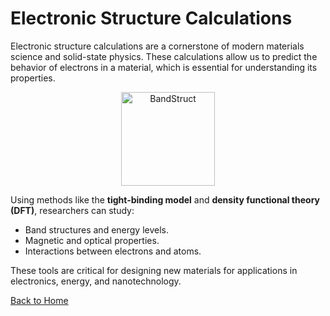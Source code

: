 # Electronic Structure Calculations

Electronic structure calculations are a cornerstone of modern materials science and solid-state physics. These calculations allow us to predict the behavior of electrons in a material, which is essential for understanding its properties.


<div style="text-align: center;">
<img src="./bandstructure.jpg" alt="BandStruct" style="width: 150px; height: auto;">
</div>

Using methods like the **tight-binding model** and **density functional theory (DFT)**, researchers can study:
- Band structures and energy levels.
- Magnetic and optical properties.
- Interactions between electrons and atoms.

These tools are critical for designing new materials for applications in electronics, energy, and nanotechnology.

[Back to Home](index.md)